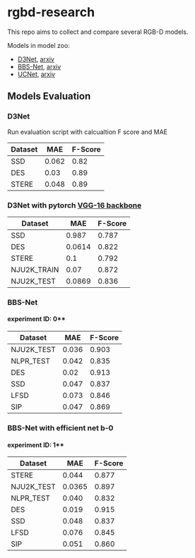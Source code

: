# rgbd-research

This repo aims to collect and compare several RGB-D models.

Models in model zoo:

- [D3Net](https://github.com/DengPingFan/D3NetBenchmark), [arxiv](https://arxiv.org/pdf/1907.06781.pdf)
- [BBS-Net](https://github.com/zyjwuyan/BBS-Net), [arxiv](https://arxiv.org/pdf/2007.02713v2.pdf)
- [UCNet](https://github.com/JingZhang617/UCNet), [arxiv](https://arxiv.org/abs/2009.03075)


## Models Evaluation

### D3Net

Run evaluation script with calcualtion F score and MAE

| Dataset | MAE   | F-Score |
|---------|-------|---------|
| SSD     | 0.062 | 0.82    |
| DES     | 0.03  | 0.89    |
| STERE   | 0.048 | 0.89    |

### D3Net with pytorch [VGG-16 backbone](https://pytorch.org/vision/0.8/models.html#torchvision.models.vgg16)

| Dataset     | MAE    | F-Score |
|-------------|--------|---------|
| SSD         | 0.987  | 0.787   |
| DES         | 0.0614 | 0.822   |
| STERE       | 0.1    | 0.792   |
| NJU2K_TRAIN | 0.07   | 0.872   |
| NJU2K_TEST  | 0.0869 | 0.836   |

### BBS-Net

#### experiment ID: 0**

| Dataset    | MAE   | F-Score |
|------------|-------|---------|
| NJU2K_TEST | 0.036 | 0.903   |
| NLPR_TEST  | 0.042 | 0.835   |
| DES        | 0.02  | 0.913   |
| SSD        | 0.047 | 0.837   |
| LFSD       | 0.073 | 0.846   |
| SIP        | 0.047 | 0.869   |

### BBS-Net with efficient net b-0

#### experiment ID: 1**

| Dataset    | MAE    | F-Score |
|------------|--------|---------|
| STERE      | 0.044  | 0.877   |
| NJU2K_TEST | 0.0365 | 0.897   |
| NLPR_TEST  | 0.040  | 0.832   |
| DES        | 0.019  | 0.915   |
| SSD        | 0.048  | 0.837   |
| LFSD       | 0.076  | 0.845   |
| SIP        | 0.051  | 0.860   |
